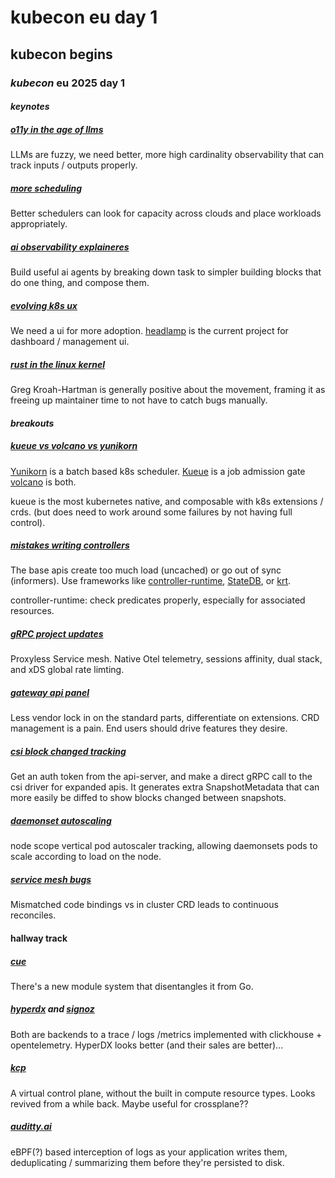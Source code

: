 # kubecon eu day 1

## kubecon begins

### _kubecon_ eu 2025 day 1

#### _keynotes_

##### [o11y in the age of llms](https://kccnceu2025.sched.com/event/1txBR/keynote-into-the-black-box-observability-in-the-age-of-llms-christine-yen-ceo-and-cofounder-honeycomb)

LLMs are fuzzy, we need better, 
more high cardinality observability that can track inputs / outputs properly.

##### [more scheduling](https://kccnceu2025.sched.com/event/1txBU/sponsored-keynote-the-cloud-and-your-is-not-infinite-dynamic-scheduling-at-every-layer-corentin-debains-software-engineer-google-laura-lorenz-software-engineer-google)

Better schedulers can look for capacity across clouds and place workloads appropriately.

##### [ai observability explaineres](https://kccnceu2025.sched.com/event/1txBX/keynote-ai-enabled-observability-explainers-we-actually-did-something-with-ai-vijay-samuel-principal-mts-architect-ebay)

Build useful ai agents by breaking down task to simpler building blocks
that do one thing, and compose them.

##### [evolving k8s ux](https://kccnceu2025.sched.com/event/1txBv/sponsored-keynote-evolving-the-kubernetes-user-experience-andrew-randall-principal-product-manager-microsoft)

We need a ui for more adoption.
[headlamp](https://github.com/kubernetes-sigs/headlamp)
is the current project for dashboard / management ui.

##### [rust in the linux kernel](https://kccnceu2025.sched.com/event/1xBJR/keynote-rust-in-the-linux-kernel-a-new-era-for-cloud-native-performance-and-security-greg-kroah-hartman-linux-kernel-maintainer-fellow-the-linux-foundation)

Greg Kroah-Hartman is generally positive about the movement,
framing it as freeing up maintainer time to not have to catch bugs manually.

#### _breakouts_

##### [kueue vs volcano vs yunikorn](https://kccnceu2025.sched.com/event/1txHR/a-comparative-analysis-of-kueue-volcano-and-yunikorn-wei-huang-apple-shiming-zhang-daocloud)

[Yunikorn](https://yunikorn.apache.org/) is a batch based k8s scheduler.
[Kueue](https://github.com/kubernetes-sigs/kueue) is a job admission gate
[volcano](https://volcano.sh/en/) is both.

kueue is the most kubernetes native, and composable with k8s extensions / crds.
(but does need to work around some failures by not having full control).

##### [mistakes writing controllers](https://kccnceu2025.sched.com/event/1tx7B/dont-write-controllers-like-charlie-dont-does-avoiding-common-kubernetes-controller-mistakes-nick-young-isovalent-at-cisco)

The base apis create too much load (uncached) or go out of sync (informers).
Use frameworks like [controller-runtime](https://github.com/kubernetes-sigs/controller-runtime), 
[StateDB](https://github.com/cilium/statedb), 
or [krt](https://github.com/istio/istio/blob/master/pkg/kube/krt/README.md).

controller-runtime: check predicates properly, especially for associated resources.

##### [gRPC project updates](https://kccnceu2025.sched.com/event/1tcy8/whats-new-in-grpc-kevin-nilson-google)

Proxyless Service mesh. Native Otel telemetry, sessions affinity, dual stack, and xDS global rate limting.

##### [gateway api panel](https://kccnceu2025.sched.com/event/1txAr/taming-the-traffic-selecting-the-perfect-gateway-implementation-for-you-spencer-hance-google-arko-dasgupta-tetrate-christine-kim-isovalent-at-cisco-kate-osborn-nginxf5-mike-morris-microsoft)

Less vendor lock in on the standard parts,
differentiate on extensions.
CRD management is a pain.
End users should drive features they desire.

##### [csi block changed tracking](https://kccnceu2025.sched.com/event/1txF7/kubernetes-backup-legitimized-csi-changed-block-tracking-has-arrived-mark-lavi-carl-braganza-prasad-ghangal-veeam-xing-yang-vmware-by-broadcom)

Get an auth token from the api-server,
and make a direct gRPC call to the csi driver for expanded apis.
It generates extra SnapshotMetadata that can more easily be diffed to show blocks changed between snapshots.

##### [daemonset autoscaling](https://kccnceu2025.sched.com/event/1tx8F/the-next-generation-of-daemonset-autoscaling-adam-bernot-google-cloud-bryan-boreham-grafana-labs)

node scope vertical pod autoscaler tracking,
allowing daemonsets pods to scale according to load on the node.

##### [service mesh bugs](https://kccnceu2025.sched.com/event/1txHj/museum-of-weird-bugs-our-favorites-from-8-years-of-service-mesh-debugging-alex-leong-buoyant)

Mismatched code bindings vs in cluster CRD leads to continuous reconciles.

#### hallway track

##### [cue](https://cuelang.org/)

There's a new module system that disentangles it from Go.

##### [hyperdx](https://www.hyperdx.io/) and [signoz](https://signoz.io/)

Both are backends to a trace / logs /metrics implemented with clickhouse + opentelemetry.
HyperDX looks better (and their sales are better)...

##### [kcp](https://www.kcp.io/)

A virtual control plane, without the built in compute resource types.
Looks revived from a while back.
Maybe useful for crossplane??

##### [auditty.ai](https://auditty.ai/)

eBPF(?) based interception of logs as your application writes them,
deduplicating / summarizing them before they're persisted to disk.
